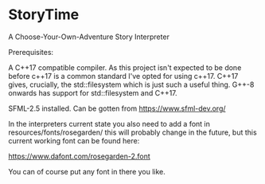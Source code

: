 # StoryTime
A Choose-Your-Own-Adventure Story Interpreter

Prerequisites:

A C++17 compatible compiler. As this project isn't expected to be done before c++17 is a common standard I've opted for using c++17.
C++17 gives, crucially, the std::filesystem which is just such a useful thing. G++-8 onwards has support for std::filesystem and C++17.

SFML-2.5 installed. Can be gotten from https://www.sfml-dev.org/

In the interpreters current state you also need to add a font in resources/fonts/rosegarden/ this will probably change in the future, but this current working font can be found here:

https://www.dafont.com/rosegarden-2.font

You can of course put any font in there you like.
